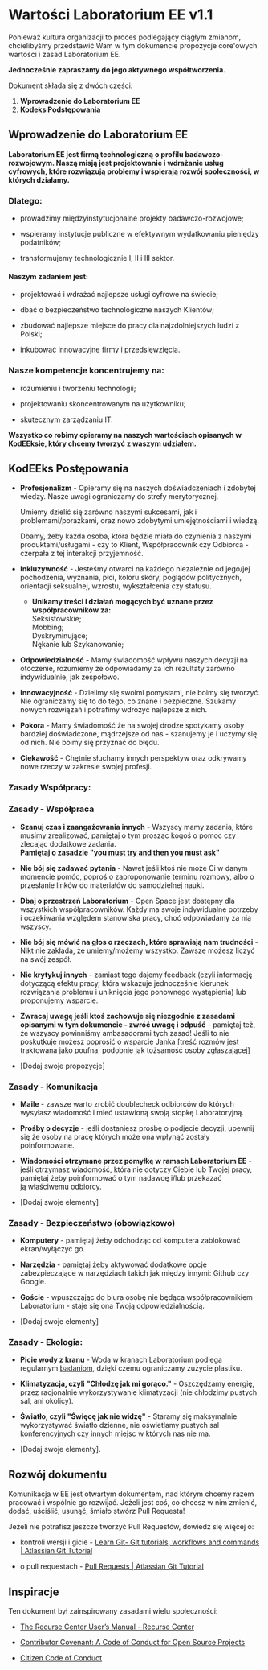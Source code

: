 # Wartości Laboratorium EE v1.1

Ponieważ kultura organizacji to proces podlegający ciągłym zmianom, chcielibyśmy
przedstawić Wam w tym dokumencie propozycje core'owych wartości i zasad
Laboratorium EE.    

**Jednocześnie zapraszamy do jego aktywnego współtworzenia.**

Dokument składa się z dwóch części:

1. **Wprowadzenie do Laboratorium EE**
2. **Kodeks Podstępowania**

## Wprowadzenie do Laboratorium EE
**Laboratorium EE jest firmą technologiczną o profilu badawczo-rozwojowym.
Naszą misją jest projektowanie i wdrażanie usług cyfrowych, które rozwiązują
problemy i wspierają rozwój społeczności, w których działamy.**

### **Dlatego:**

- prowadzimy międzyinstytucjonalne projekty badawczo-rozwojowe;

- wspieramy instytucje publiczne w efektywnym wydatkowaniu pieniędzy podatników;

- transformujemy technologicznie I, II i III sektor.


#### Naszym zadaniem jest:

- projektować i wdrażać najlepsze usługi cyfrowe na świecie;

- dbać o bezpieczeństwo technologiczne naszych Klientów;

- zbudować najlepsze miejsce do pracy dla najzdolniejszych ludzi z Polski;

- inkubować innowacyjne firmy i przedsięwzięcia.

### Nasze kompetencje koncentrujemy na:

- rozumieniu i tworzeniu technologii;

- projektowaniu skoncentrowanym na użytkowniku;

- skutecznym zarządzaniu IT.

**Wszystko co robimy opieramy na naszych wartościach opisanych
w KodEEksie, który chcemy tworzyć z waszym udziałem.**

## **KodEEks Postępowania**

- **Profesjonalizm** - Opieramy się na naszych doświadczeniach i zdobytej wiedzy.
Nasze uwagi ograniczamy do strefy merytorycznej.

    Umiemy dzielić się zarówno naszymi sukcesami, jak i problemami/porażkami,
    oraz nowo zdobytymi umiejętnościami i wiedzą.

    Dbamy, żeby każda osoba, która będzie miała do czynienia z naszymi
    produktami/usługami - czy to Klient, Współpracownik czy Odbiorca - czerpała
    z tej interakcji przyjemność.

- **Inkluzywność** - Jesteśmy otwarci na każdego niezależnie od jego/jej
pochodzenia, wyznania, płci, koloru skóry, poglądów politycznych,
orientacji seksualnej, wzrostu, wykształcenia czy statusu.

   - **Unikamy treści i działań mogących być uznane przez współpracowników za:**   
    Seksistowskie;  
    Mobbing;  
    Dyskryminujące;    
    Nękanie lub Szykanowanie;

- **Odpowiedzialność** - Mamy świadomość wpływu naszych decyzji na otoczenie,
rozumiemy że odpowiadamy za ich rezultaty zarówno indywidualnie, jak zespołowo.

- **Innowacyjność** - Dzielimy się swoimi pomysłami, nie boimy się tworzyć.
Nie ograniczamy się to do tego, co znane i bezpieczne. Szukamy nowych rozwiązań
i potrafimy wdrożyć najlepsze z nich.

- **Pokora** - Mamy świadomość że na swojej drodze spotykamy osoby bardziej
doświadczone, mądrzejsze od nas - szanujemy je i uczymy się od nich.
Nie boimy się przyznać do błędu.

- **Ciekawość** - Chętnie słuchamy innych perspektyw oraz odkrywamy nowe rzeczy
w zakresie swojej profesji.

### Zasady Współpracy:

### Zasady - Współpraca

- **Szanuj czas i zaangażowania innych** -
Wszyscy mamy zadania, które musimy zrealizować, pamiętaj o tym prosząc kogoś
o pomoc czy zlecając dodatkowe zadania.    
**Pamiętaj o zasadzie "[you must try and then you must
ask](https://blogs.akamai.com/2013/10/you-must-try-and-then-you-must-ask.html)"**

- **Nie bój się zadawać pytania** - Nawet jeśli ktoś nie może Ci w danym momencie
pomóc, poproś o zaproponowanie terminu rozmowy, albo o przesłanie linków
do materiałów do samodzielnej nauki.

- **Dbaj o przestrzeń Laboratorium** - Open Space jest dostępny dla wszystkich
współpracowników. Każdy ma swoje indywidualne potrzeby i oczekiwania względem
stanowiska pracy, choć odpowiadamy za nią wszyscy.

- **Nie bój się mówić na głos o rzeczach, które sprawiają nam trudności** - Nikt nie zakłada,
że umiemy/możemy wszystko. Zawsze możesz liczyć na swój zespół.

- **Nie krytykuj innych** - zamiast tego dajemy feedback (czyli informację dotyczącą
efektu pracy, która wskazuje jednocześnie kierunek rozwiązania problemu i uniknięcia
jego ponownego wystąpienia) lub proponujemy wsparcie.

- **Zwracaj uwagę jeśli ktoś zachowuje się niezgodnie z zasadami opisanymi
w tym dokumencie - zwróć uwagę i odpuść** - pamiętaj też, że wszyscy powinniśmy
ambasadorami tych zasad! Jeśli to nie poskutkuje możesz poprosić o wsparcie
Janka [treść rozmów jest traktowana jako poufna, podobnie jak tożsamość osoby
zgłaszającej]

- [Dodaj swoje propozycje]

### Zasady - Komunikacja

- **Maile** - zawsze warto zrobić doublecheck odbiorców do których wysyłasz
wiadomość i mieć ustawioną swoją stopkę Laboratoryjną.

- **Prośby o decyzje** - jeśli dostaniesz prośbę o podjecie decyzji, upewnij
się że osoby na pracę których może ona wpłynąć zostały poinformowane.

- **Wiadomości otrzymane przez pomyłkę w ramach Laboratorium EE** - jeśli otrzymasz
wiadomość, która nie dotyczy Ciebie lub Twojej pracy, pamiętaj żeby poinformować
o tym nadawcę i/lub przekazać ją właściwemu odbiorcy.

- [Dodaj swoje elementy]

### Zasady - Bezpieczeństwo (obowiązkowo)

- **Komputery** - pamiętaj żeby odchodząc od komputera zablokować ekran/wyłączyć go.

- **Narzędzia** - pamiętaj żeby aktywować dodatkowe opcje zabezpieczające
w narzędziach takich jak między innymi: Github czy Google.

- **Goście** - wpuszczając do biura osobę nie będąca współpracownikiem
Laboratorium - staje się ona Twoją odpowiedzialnością.

- [Dodaj swoje elementy]

### Zasady - Ekologia:

- **Picie wody z kranu** - Woda w kranach Laboratorium podlega regularnym [badaniom](https://drive.google.com/a/laboratorium.ee/file/d/0B7mG55zoohlkSkpJeFBKZHZGTENGelhzdUNkWkNaUTZzcGZn/view?usp=sharing), dzięki czemu ograniczamy zużycie plastiku.    

- **Klimatyzacja, czyli "Chłodzę jak mi gorąco."** - Oszczędzamy energię,
przez racjonalnie wykorzystywanie klimatyzacji (nie chłodzimy pustych sal, ani okolicy).    

- **Światło, czyli "Święcę jak nie widzę"** - Staramy się maksymalnie
wykorzystywać światło dzienne, nie oświetlamy pustych sal konferencyjnych
czy innych miejsc w których nas nie ma.   

- [Dodaj swoje elementy].   

## Rozwój dokumentu
Komunikacja w EE jest otwartym dokumentem, nad którym chcemy razem pracować
i wspólnie go rozwijać. Jeżeli jest coś, co chcesz w nim zmienić, dodać,
uściślić, usunąć, śmiało stwórz Pull Requesta!

Jeżeli nie potrafisz jeszcze tworzyć Pull Requestów, dowiedz się więcej o:

- kontroli wersji i gicie -
[Learn Git- Git tutorials, workflows and commands | Atlassian Git Tutorial](https://www.atlassian.com/git)

- o pull requestach -
[Pull Requests | Atlassian Git Tutorial](https://www.atlassian.com/git/tutorials/making-a-pull-request)

## Inspiracje
Ten dokument był zainspirowany zasadami wielu społeczności:

- [The Recurse Center User’s Manual - Recurse Center](https://www.recurse.com/manual)

- [Contributor Covenant: A Code of Conduct for Open Source Projects](http://contributor-covenant.org/)

- [Citizen Code of Conduct](http://citizencodeofconduct.org/)
